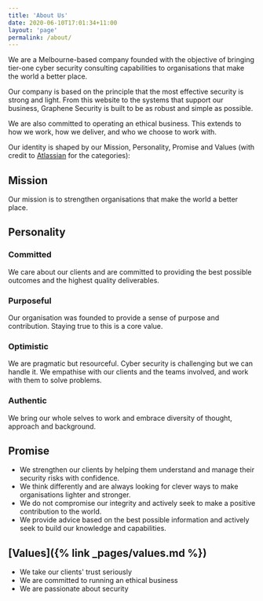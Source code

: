 ```yaml
---
title: 'About Us'
date: 2020-06-10T17:01:34+11:00
layout: 'page'
permalink: /about/
---
```


We are a Melbourne-based company founded with the objective of bringing tier-one cyber security consulting capabilities to organisations that make the world a better place.

Our company is based on the principle that the most effective security is strong and light. From this website to the systems that support our business, Graphene Security is built to be as robust and simple as possible.

We are also committed to operating an ethical business. This extends to how we work, how we deliver, and who we choose to work with.

Our identity is shaped by our Mission, Personality, Promise and Values (with credit to [Atlassian](https://atlassian.design/brand) for the categories):

## Mission

Our mission is to strengthen organisations that make the world a better place.

## Personality

### Committed
We care about our clients and are committed to providing the best possible outcomes and the highest quality deliverables.

### Purposeful
Our organisation was founded to provide a sense of purpose and contribution. Staying true to this is a core value.

### Optimistic
We are pragmatic but resourceful. Cyber security is challenging but we can handle it. We empathise with our clients and the teams involved, and work with them to solve problems.

### Authentic
We bring our whole selves to work and embrace diversity of thought, approach and background.

## Promise

- We strengthen our clients by helping them understand and manage their security risks with confidence.
- We think differently and are always looking for clever ways to make organisations lighter and stronger.
- We do not compromise our integrity and actively seek to make a positive contribution to the world.
- We provide advice based on the best possible information and actively seek to build our knowledge and capabilities.

## [Values]({% link _pages/values.md %})

- We take our clients' trust seriously
- We are committed to running an ethical business
- We are passionate about security